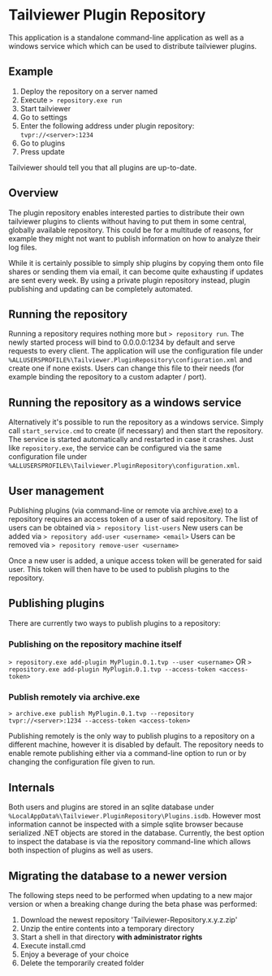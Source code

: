 # Tailviewer Plugin Repository

This application is a standalone command-line application as well as a windows service which which can be used to distribute tailviewer plugins.

## Example

1. Deploy the repository on a server named <server>
2. Execute ```> repository.exe run```
3. Start tailviewer
4. Go to settings
6. Enter the following address under plugin repository: ```tvpr://<server>:1234```
7. Go to plugins
8. Press update

Tailviewer should tell you that all plugins are up-to-date.

## Overview

The plugin repository enables interested parties to distribute their own tailviewer plugins to clients without having to put them in some central, globally available
repository. This could be for a multitude of reasons, for example they might not want to publish information on how to analyze their log files.

While it is certainly possible to simply ship plugins by copying them onto file shares or sending them via email, it can become quite exhausting if updates
are sent every week. By using a private plugin repository instead, plugin publishing and updating can be completely automated.

## Running the repository

Running a repository requires nothing more but ```> repository run```.
The newly started process will bind to 0.0.0.0:1234 by default and serve requests to every client.
The application will use the configuration file under ```%ALLUSERSPROFILE%\Tailviewer.PluginRepository\configuration.xml``` and create
one if none exists. Users can change this file to their needs (for example binding the repository to a custom adapter / port).

## Running the repository as a windows service

Alternatively it's possible to run the repository as a windows service.
Simply call `start_service.cmd` to create (if necessary) and then start the repository. The service is started automatically and restarted
in case it crashes. Just like ```repository.exe```, the service can be configured via the same configuration file under ```%ALLUSERSPROFILE%\Tailviewer.PluginRepository\configuration.xml```.

## User management

Publishing plugins (via command-line or remote via archive.exe) to a repository requires an access token of a user of said repository.
The list of users can be obtained via ```> repository list-users```
New users can be added via ```> repository add-user <username> <email>```
Users can be removed via ```> repository remove-user <username>```

Once a new user is added, a unique access token will be generated for said user. This token will then have to be used to publish plugins to the repository.

## Publishing plugins

There are currently two ways to publish plugins to a repository:

### Publishing on the repository machine itself

```> repository.exe add-plugin MyPlugin.0.1.tvp --user <username>```
OR
```> repository.exe add-plugin MyPlugin.0.1.tvp --access-token <access-token>```

### Publish remotely via archive.exe

```> archive.exe publish MyPlugin.0.1.tvp --repository tvpr://<server>:1234 --access-token <access-token>```

Publishing remotely is the only way to publish plugins to a repository on a different machine, however it is disabled by default.
The repository needs to enable remote publishing either via a command-line option to run or by changing the configuration file
given to run.

## Internals

Both users and plugins are stored in an sqlite database under `%LocalAppData%\Tailviewer.PluginRepository\Plugins.isdb`.
However most information cannot be inspected with a simple sqlite browser because serialized .NET objects are stored in the database.
Currently, the best option to inspect the database is via the repository command-line which allows both inspection of plugins
as well as users.

## Migrating the database to a newer version

The following steps need to be performed when updating to a new major version or when a breaking change
during the beta phase was performed:

1. Download the newest repository 'Tailviewer-Repository.x.y.z.zip'
2. Unzip the entire contents into a temporary directory
3. Start a shell in that directory **with administrator rights**
4. Execute install.cmd
5. Enjoy a beverage of your choice
6. Delete the temporarily created folder
